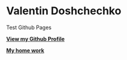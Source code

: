 # Valentin Doshchechko

Test Github Pages

[**View my Github Profile**](https://github.com/ValentinDosh "ValentinDosh")

[**My home work**](https://github.com/ValentinDosh/ValentinDosh.github.io/blob/master/READMEHomeWork.md)
